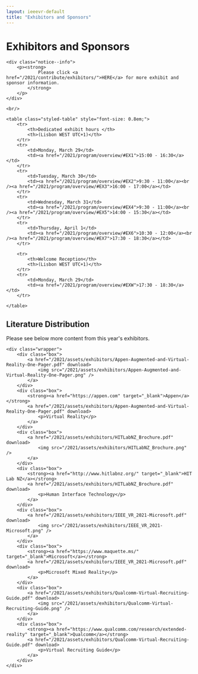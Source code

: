 ```yaml
---
layout: ieeevr-default
title: "Exhibitors and Sponsors"
---
```


<style>
    <style>* {
        box-sizing: border-box;
    }

    .exhibitors-center {
        margin: auto;
        width: 90%;
    }

    .exhibitors-row {
        display: flex;
        background-color: #00aeef;
        border-radius: 10px;
        padding: 10px;
    }

    .exhibitors-column {
        flex: 50%;
        padding: 20px;
        position: relative;
    }

    .styled-table {
        border-collapse: collapse;
        margin: 25px 0;
        font-size: 0.8em;
        font-family: sans-serif;
        /*min-width: 400px;*/
        box-shadow: 0 0 20px rgba(0, 0, 0, 0.15);
        display: table;
    }

    .styled-table thead tr {
        background-color: #00aeef;
        color: #ffffff;
        text-align: left;
    }

    .styled-table th,
    .styled-table td {
        padding: 12px 15px;
    }

    .styled-table tbody tr {
        border-bottom: 1px solid #dddddd;
    }

    .styled-table tbody tr:nth-of-type(even) {
        background-color: #f3f3f3;
    }

    .styled-table tbody tr:last-of-type {
        border-bottom: 2px solid #00aeef;
    }

    .styled-table tbody tr.active-row {
        font-weight: bold;
        color: #00aeef;
    }

    /* Collapsible */
    input[type='checkbox'] {
        display: none;
    }

    .wrap-collabsible {
        margin: 1.2rem 0;
    }

    .lbl-toggle {
        display: block;
        font-weight: bold;
        /* font-family: monospace; */
        font-size: 1rem;
        text-align: left;
        padding: 0.1rem;
        color: #00aeef;
        background: #ffffff;
        cursor: pointer;
        border-radius: 7px;
        transition: all 0.25s ease-out;
    }

    .lbl-toggle:hover {
        /*color: #FFF;*/
    }

    .lbl-toggle::before {
        content: ' ';
        display: inline-block;
        border-top: 5px solid transparent;
        border-bottom: 5px solid transparent;
        border-left: 5px solid currentColor;
        vertical-align: middle;
        margin-right: .7rem;
        transform: translateY(-2px);
        transition: transform .2s ease-out;
    }

    .toggle:checked+.lbl-toggle::before {
        transform: rotate(90deg) translateX(-3px);
    }

    .collapsible-content {
        max-height: 0px;
        overflow: hidden;
        transition: max-height .25s ease-in-out;
    }

    .toggle:checked+.lbl-toggle+.collapsible-content {
        max-height: 1500px;
    }

    .toggle:checked+.lbl-toggle {
        border-bottom-right-radius: 0;
        border-bottom-left-radius: 0;
    }

    .collapsible-content .content-inner {
        background: white;
        /* rgba(0, 105, 255, .2);*/
        border-bottom: 1px solid rgba(0, 105, 255, .45);
        border-bottom-left-radius: 7px;
        border-bottom-right-radius: 7px;
        padding: .5rem 1rem;
    }

    .collapsible-content p {
        margin-bottom: 0;
    }



    /* video container */
    .video-container {
        overflow: hidden;
        position: relative;
        width: 100%;
    }

    .video-container::after {
        padding-top: 56.25%;
        /* 75% if 4:3*/
        display: block;
        content: '';
    }

    .video-container iframe {
        position: absolute;
        top: 0;
        left: 0;
        width: 100%;
        height: 100%;
    }

    /* Thumbnails box */
    .box {
        border-radius: 5px;
        padding: 20px;
    }

    .box:nth-child(even) {
        color: red;
    }

    .wrapper {
        display: grid;
        /* border: 1px solid #000; */
        grid-gap: 10px;
        grid-template-columns: repeat(auto-fill, 150px 30%);
    }

</style>
<div>
    <h1>Exhibitors and Sponsors</h1>


    <div class="notice--info">
        <p><strong>
                Please click <a href="/2021/contribute/exhibitors/">HERE</a> for more exhibit and sponsor information.
            </strong>
        </p>
    </div>

    <br/>
    
    <table class="styled-table" style="font-size: 0.8em;">
        <tr>
            <th>Dedicated exhibit hours </th>
            <th>(Lisbon WEST UTC+1)</th>
        </tr>
        <tr>
            <td>Monday, March 29</td>
            <td><a href="/2021/program/overview/#EX1">15:00 - 16:30</a></td>
        </tr>
        <tr>
            <td>Tuesday, March 30</td>
            <td><a href="/2021/program/overview/#EX2">9:30 - 11:00</a><br /><a href="/2021/program/overview/#EX3">16:00 - 17:00</a></td>
        </tr>
        <tr>
            <td>Wednesday, March 31</td>
            <td><a href="/2021/program/overview/#EX4">9:30 - 11:00</a><br /><a href="/2021/program/overview/#EX5">14:00 - 15:30</a></td>
        </tr>
        <tr>
            <td>Thursday, April 1</td>
            <td><a href="/2021/program/overview/#EX6">10:30 - 12:00</a><br /><a href="/2021/program/overview/#EX7">17:30 - 18:30</a></td>
        </tr>

        <tr>
            <th>Welcome Reception</th>
            <th>(Lisbon WEST UTC+1)</th>
        </tr>
        <tr>
            <td>Monday, March 29</td>
            <td><a href="/2021/program/overview/#EXW">17:30 - 18:30</a></td>
        </tr>

    </table>



</div>

<div>
    <h2>Literature Distribution</h2>
    <!-- <p>Please click on the companies below to access more content from this year's exhibitors.</p>-->
    <p>Please see below more content from this year's exhibitors.</p>


    <div class="wrapper">
        <div class="box">
            <a href="/2021/assets/exhibitors/Appen-Augmented-and-Virtual-Reality-One-Pager.pdf" download>
                <img src="/2021/assets/exhibitors/Appen-Augmented-and-Virtual-Reality-One-Pager.png" />
            </a>
        </div>
        <div class="box">
            <strong><a href="https://appen.com" target="_blank">Appen</a></strong>
            <a href="/2021/assets/exhibitors/Appen-Augmented-and-Virtual-Reality-One-Pager.pdf" download>
                <p>Virtual Reality</p>
            </a>
        </div>
        <div class="box">
            <a href="/2021/assets/exhibitors/HITLabNZ_Brochure.pdf" download>
                <img src="/2021/assets/exhibitors/HITLabNZ_Brochure.png" />
            </a>
        </div>
        <div class="box">
            <strong><a href="http://www.hitlabnz.org/" target="_blank">HIT Lab NZ</a></strong>
            <a href="/2021/assets/exhibitors/HITLabNZ_Brochure.pdf" download>
                <p>Human Interface Technology</p>
            </a>
        </div>
        <div class="box">
            <a href="/2021/assets/exhibitors/IEEE_VR_2021-Microsoft.pdf" download>
                <img src="/2021/assets/exhibitors/IEEE_VR_2021-Microsoft.png" />
            </a>
        </div>
        <div class="box">
            <strong><a href="https://www.maquette.ms/" target="_blank">Microsoft</a></strong>
            <a href="/2021/assets/exhibitors/IEEE_VR_2021-Microsoft.pdf" download>
                <p>Microsoft Mixed Reality</p>
            </a>
        </div>
        <div class="box">
            <a href="/2021/assets/exhibitors/Qualcomm-Virtual-Recruiting-Guide.pdf" download>
                <img src="/2021/assets/exhibitors/Qualcomm-Virtual-Recruiting-Guide.png" />
            </a>
        </div>
        <div class="box">
            <strong><a href="https://www.qualcomm.com/research/extended-reality" target="_blank">Qualcomm</a></strong>
            <a href="/2021/assets/exhibitors/Qualcomm-Virtual-Recruiting-Guide.pdf" download>
                <p>Virtual Recruiting Guide</p>
            </a>
        </div>
    </div>


</div>
